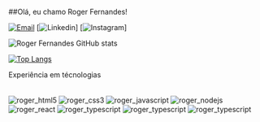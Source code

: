 ##Olá, eu chamo Roger Fernandes!

[![Email](https://img.shields.io/badge/Gmail-D14836?style=for-the-badge&logo=gmail&logoColor=white)]()
[![Linkedin](https://img.shields.io/badge/LinkedIn-0077B5?style=for-the-badge&logo=linkedin&logoColor=white)]
[![Instagram](https://img.shields.io/badge/Instagram-E4405F?style=for-the-badge&logo=instagram&logoColor=white)]

![Roger Fernandes GitHub stats](https://github-readme-stats.vercel.app/api?username=roger-fernandes-Dev&show_icons=true&theme=dark)

[![Top Langs](https://github-readme-stats.vercel.app/api/top-langs/?username=roger-fernandes-Dev)](https://github.com/anuraghazra/github-readme-stats)

Experiência em técnologias

<div style="display: inline_block"><br />
    <img align="center" alt="roger_html5" src="https://img.shields.io/badge/HTML5-E34F26?style=for-the-badge&logo=html5&logoColor=white" />
    <img align="center" alt="roger_css3" src="https://img.shields.io/badge/CSS3-1572B6?style=for-the-badge&logo=css3&logoColor=white" />
    <img align="center" alt="roger_javascript" src="https://img.shields.io/badge/JavaScript-F7DF1E?style=for-the-badge&logo=javascript&logoColor=black" />
    <img align="center" alt="roger_nodejs" src="https://img.shields.io/badge/Node.js-43853D?style=for-the-badge&logo=node.js&logoColor=white" />
    <img align="center" alt="roger_react" src="https://img.shields.io/badge/React-20232A?style=for-the-badge&logo=react&logoColor=61DAFB" />
    <img align="center" alt="roger_typescript" src="https://img.shields.io/badge/MongoDB-4EA94B?style=for-the-badge&logo=mongodb&logoColor=white" />
    <img align="center" alt="roger_typescript" src="https://img.shields.io/badge/SQLite-07405E?style=for-the-badge&logo=sqlite&logoColor=white" />
    <img align="center" alt="roger_typescript" src="https://img.shields.io/badge/MySQL-00000F?style=for-the-badge&logo=mysql&logoColor=white" />
</div>
